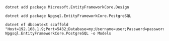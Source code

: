 ﻿```shell
dotnet add package Microsoft.EntityFrameworkCore.Design
```
```shell
dotnet add package Npgsql.EntityFrameworkCore.PostgreSQL
```
```shell
dotnet ef dbcontext scaffold "Host=192.168.1.9;Port=5432;Database=my;Username=user;Password=password;" Npgsql.EntityFrameworkCore.PostgreSQL -o Models
```
